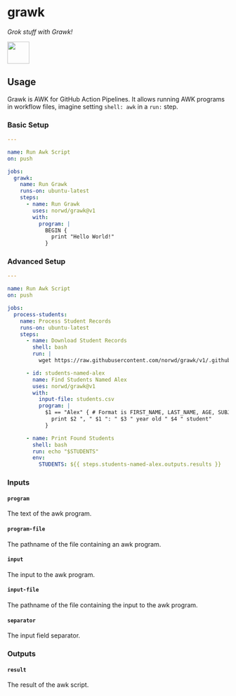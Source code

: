 # grawk

*Grok stuff with Grawk!*

<img src="/../../../../norwd/human/blob/main/docs/automatic-logo.svg" height="50" />

## Usage

Grawk is AWK for GitHub Action Pipelines.
It allows running AWK programs in workflow files, imagine setting `shell: awk` in a `run:` step.

### Basic Setup

```yaml
---

name: Run Awk Script
on: push

jobs:
  grawk:
    name: Run Grawk
    runs-on: ubuntu-latest
    steps:
      - name: Run Grawk
        uses: norwd/grawk@v1
        with:
          program: |
            BEGIN {
              print "Hello World!"
            }
```

### Advanced Setup

```yaml
---

name: Run Awk Script
on: push

jobs:
  process-students:
    name: Process Student Records
    runs-on: ubuntu-latest
    steps:
      - name: Download Student Records
        shell: bash
        run: |
          wget https://raw.githubusercontent.com/norwd/grawk/v1/.github/testing/students.csv

      - id: students-named-alex
        name: Find Students Named Alex
        uses: norwd/grawk@v1
        with:
          input-file: students.csv
          program: |
            $1 == "Alex" { # Format is FIRST_NAME, LAST_NAME, AGE, SUBJECT
              print $2 ", " $1 ": " $3 " year old " $4 " student"
            }

      - name: Print Found Students
        shell: bash
        run: echo "$STUDENTS"
        env:
          STUDENTS: ${{ steps.students-named-alex.outputs.results }}
```

### Inputs

#### `program`

The text of the awk program.

#### `program-file`

The pathname of the file containing an awk program.

#### `input`

The input to the awk program.

#### `input-file`

The pathname of the file containing the input to the awk program.

#### `separator`

The input field separator.

### Outputs

#### `result`

The result of the awk script.
